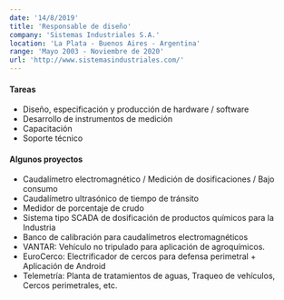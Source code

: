 ```yaml
---
date: '14/8/2019'
title: 'Responsable de diseño'
company: 'Sistemas Industriales S.A.'
location: 'La Plata - Buenos Aires - Argentina'
range: 'Mayo 2003 - Noviembre de 2020'
url: 'http://www.sistemasindustriales.com/'
---
```


#### Tareas
  - Diseño, especificación y producción de hardware / software
  - Desarrollo de instrumentos de medición
  - Capacitación
  - Soporte técnico

#### Algunos proyectos
  - Caudalímetro electromagnético / Medición de dosificaciones / Bajo consumo
  - Caudalímetro ultrasónico de tiempo de tránsito
  - Medidor de porcentaje de crudo
  - Sistema tipo SCADA de dosificación de productos químicos para la Industria
  - Banco de calibración para caudalímetros electromagnéticos
  - VANTAR: Vehículo no tripulado para aplicación de agroquímicos.
  - EuroCerco: Electrificador de cercos para defensa perimetral + Aplicación de Android
  - Telemetría: Planta de tratamientos de aguas, Traqueo de vehículos, Cercos perimetrales, etc.
